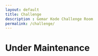 ```yaml
---
layout: default
title: Challenge
description : Gemar Kode Challenge Room
permalink: /challenge/
---
```



<div class="container py-5">
    <h1 class="py-5">Under Maintenance</h1>
</div>
